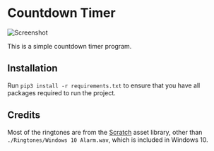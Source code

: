 # Countdown Timer

![Screenshot](https://github.com/A-Paint-Brush/Countdown-Timer/assets/96622265/c1c1b7c9-512d-4048-aaa6-bf3886b424be)

This is a simple countdown timer program.

## Installation

Run `pip3 install -r requirements.txt` to ensure that you have all packages required to run the project.

## Credits

Most of the ringtones are from the [Scratch](https://scratch.mit.edu) asset library, other than `./Ringtones/Windows 10 Alarm.wav`, which is included in Windows 10.
